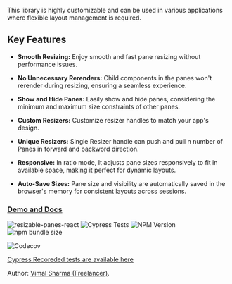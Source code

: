 
This library is highly customizable and can be used in
various applications where flexible layout management is required.

## Key Features

* **Smooth Resizing:** Enjoy smooth and fast pane resizing without performance issues.

* **No Unnecessary Rerenders:** Child components in the panes won't rerender during resizing, ensuring a seamless experience.

* **Show and Hide Panes:** Easily show and hide panes, considering the minimum and maximum size constraints of other panes.

* **Custom Resizers:** Customize resizer handles to match your app's design.

* **Unique Resizers:** Single Resizer handle can push and pull n number of Panes in forward and backword direction.

* **Responsive:** In ratio mode, It adjusts pane sizes responsively to fit in available space, making it perfect for dynamic layouts.

* **Auto-Save Sizes:** Pane size and visibility are automatically saved in the browser's memory for consistent layouts across sessions.

### [Demo and Docs](https://bipankishore.github.io/resizable-panes-demo/)

![resizable-panes-react](https://github.com/BipanKishore/resizable-panes-react/actions/workflows/build.yml/badge.svg?branch=master)  ![Cypress Tests](https://github.com/BipanKishore/resizable-panes-react/actions/workflows/cypress.yml/badge.svg?branch=master) ![NPM Version](https://img.shields.io/npm/v/resizable-panes-react) ![npm bundle size](https://img.shields.io/bundlephobia/minzip/resizable-panes-react)

![Codecov](https://img.shields.io/codecov/c/github/BipanKishore/resizable-panes-react)

[Cypress Recoreded tests are available here](https://cloud.cypress.io/projects/2xc7po/branches/master/overview)

Author: [Vimal Sharma (Freelancer)](https://vimalsharma.co.in/).
